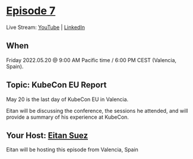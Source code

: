 # [Episode 7](introduction.md)

Live Stream: [YouTube](https://youtu.be/sY8lwVziYwY) | [LinkedIn](https://www.linkedin.com/video/event/urn:li:ugcPost:6929783151477096448/)

## When

Friday 2022.05.20 @ 9:00 AM Pacific time / 6:00 PM CEST (Valencia, Spain).

## Topic:  KubeCon EU Report

May 20 is the last day of KubeCon EU in Valencia.

Eitan will be discussing the conference, the sessions he attended, and will provide a summary of his experience at KubeCon.

## Your Host: [Eitan Suez](https://www.linkedin.com/in/eitan-suez-2336b26/)

Eitan will be hosting this episode from Valencia, Spain
